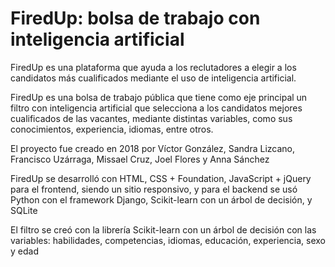 # FiredUp: bolsa de trabajo con inteligencia artificial
FiredUp es una plataforma que ayuda a los reclutadores a elegir a los candidatos más cualificados mediante el uso de inteligencia artificial.

FiredUp es una bolsa de trabajo pública que tiene como eje principal un filtro con inteligencia artificial que selecciona a los candidatos mejores cualificados de las vacantes, mediante distintas variables, como sus conocimientos, experiencia, idiomas, entre otros.

El proyecto fue creado en 2018 por Víctor González, Sandra Lizcano, Francisco Uzárraga, Missael Cruz, Joel Flores y Anna Sánchez

FiredUp se desarrolló con HTML, CSS + Foundation, JavaScript + jQuery para el frontend, siendo un sitio responsivo, y para el backend se usó Python con el framework Django, Scikit-learn con un árbol de decisión, y SQLite

El filtro se creó con la librería Scikit-learn con un árbol de decisión con las variables: habilidades, competencias, idiomas, educación, experiencia, sexo y edad
